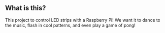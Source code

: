 ## What is this?
This project to control LED strips with a Raspberry Pi! 
We want it to dance to the music, flash in cool patterns, and even play a game of pong!
